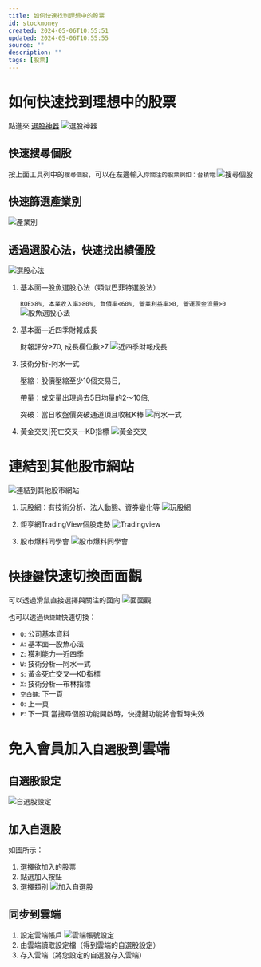 ```yaml
---
title: 如何快速找到理想中的股票
id: stockmoney
created: 2024-05-06T10:55:51
updated: 2024-05-06T10:55:55
source: ""
description: ""
tags: [股票]
---
```


# 如何快速找到理想中的股票
點進來 [選股神器](https://gavinh0731.github.io/stock_picker)
![選股神器](./選股神器.png)

## 快速搜尋個股
按上面工具列中的`搜尋個股`，可以在左邊輸入`你關注的股票例如：台積電`
![搜尋個股](./搜尋個股.png)

## 快速篩選產業別
![產業別](./產業別.png)

## 透過選股心法，快速找出績優股
![選股心法](./選股心法.png)

1. 基本面—股魚選股心法（類似巴菲特選股法）
   
   `ROE>8%, 本業收入率>80%, 負債率<60%, 營業利益率>0, 營運現金流量>0`
   ![股魚選股心法](./股魚選股心法.png)
   
2. 基本面—近四季財報成長
   
   財報評分>70, 成長欄位數>7
   ![近四季財報成長](./近四季財報成長.png)

3. 技術分析-阿水一式
   
   壓縮：股價壓縮至少10個交易日, 

   帶量：成交量出現過去5日均量的2～10倍, 

   突破：當日收盤價突破通道頂且收紅K棒
   ![阿水一式](./阿水一式.png)

4. 黃金交叉|死亡交叉—KD指標
   ![黃金交叉](./黃金交叉.png)
<!-- more -->

# 連結到其他股市網站

![連結到其他股市網站](./連結到其他股市網站.png)

1. 玩股網：有技術分析、法人動態、資券變化等
![玩股網](./玩股網.png)

2. 鉅亨網TradingView個股走勢
![Tradingview](./Tradingview.png)

3. 股市爆料同學會
![股市爆料同學會](./股市爆料同學會.png)


# `快捷鍵`快速切換面面觀
  可以透過滑鼠直接選擇與關注的面向
  ![面面觀](./面面觀.png)

  也可以透過`快捷鍵`快速切換：
  + `Q`: 公司基本資料
  + `A`: 基本面—股魚心法
  + `Z`: 獲利能力—近四季
  + `W`: 技術分析—阿水一式
  + `S`: 黃金死亡交叉—KD指標
  + `X`: 技術分析—布林指標
  + `空白鍵`: 下一頁
  + `O`: 上一頁
  + `P`: 下一頁
  當搜尋個股功能開啟時，快捷鍵功能將會暫時失效

# 免入會員加入`自選股`到雲端

## 自選股設定
![自選股設定](./自選股設定.png)

## 加入自選股
如圖所示：
1. 選擇欲加入的股票
2. 點選加入按鈕
3. 選擇類別
![加入自選股](./加入自選股.png)

## 同步到雲端
1. 設定雲端帳戶
![雲端帳號設定](./雲端帳號設定.png)
2. 由雲端讀取設定檔（得到雲端的自選股設定）
3. 存入雲端（將您設定的自選股存入雲端）
